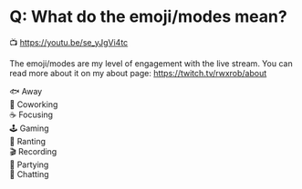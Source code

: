 # Q: What do the emoji/modes mean?

📺 <https://youtu.be/se_yJgVi4tc>

The emoji/modes are my level of engagement with the live stream. You can
read more about it on my about page: <https://twitch.tv/rwxrob/about>

🐟 Away  
🏢 Coworking  
☕ Focusing  
🕹️  Gaming  
🤬 Ranting  
🎬 Recording  
🎉 Partying  
💬 Chatting  

